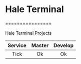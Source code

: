 # Hale Terminal
================

Hale Terminal Projects

| Service       | Master    | Develop  |
|:-------------:|:---------:|:--------:|
| Tick          |    Ok     |     Ok   |
